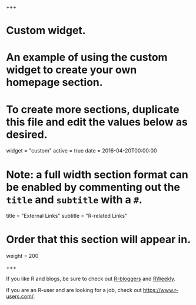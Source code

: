 +++
# Custom widget.
# An example of using the custom widget to create your own homepage section.
# To create more sections, duplicate this file and edit the values below as desired.
widget = "custom"
active = true
date = 2016-04-20T00:00:00

# Note: a full width section format can be enabled by commenting out the `title` and `subtitle` with a `#`.
title = "External Links"
subtitle = "R-related Links"

# Order that this section will appear in.
weight = 200

+++

If you like R and blogs, be sure to check out
[R-bloggers](https://www.r-bloggers.com/) and [RWeekly](https://rweekly.org).

If you are an R-user and are looking for a job, 
check out <https://www.r-users.com/>.


